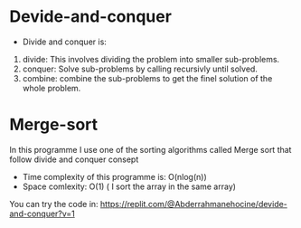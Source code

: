 # Devide-and-conquer
- Divide and conquer is:</br>
1) divide: This involves dividing the problem into smaller sub-problems.</br>
2) conquer: Solve sub-problems by calling recursivly until solved.</br>
3) combine: combine the sub-problems to get the finel solution of the whole problem.</br>

# Merge-sort

In this programme I use one of the sorting algorithms called Merge sort that follow divide and conquer consept </br>

- Time complexity of this programme is: O(nlog(n))
- Space comlexity: O(1) ( I sort the array in the same array)


You can try the code in: https://replit.com/@Abderrahmanehocine/devide-and-conquer?v=1
